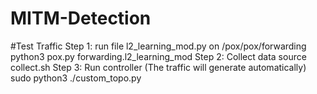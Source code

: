 # MITM-Detection
#Test Traffic
Step 1: run file l2_learning_mod.py on /pox/pox/forwarding
python3 pox.py forwarding.l2_learning_mod 
Step 2: Collect data
source collect.sh
Step 3: Run controller (The traffic will generate automatically)
sudo python3 ./custom_topo.py 
